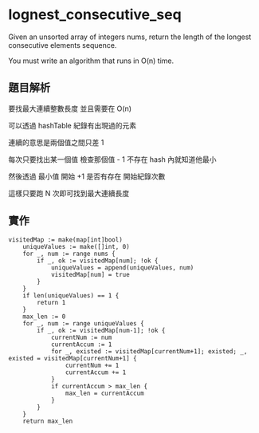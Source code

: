 # lognest_consecutive_seq

Given an unsorted array of integers nums, return the length of the longest consecutive elements sequence.

You must write an algorithm that runs in O(n) time.

## 題目解析

要找最大連續整數長度 並且需要在 O(n)

可以透過 hashTable 紀錄有出現過的元素

連續的意思是兩個值之間只差 1

每次只要找出某一個值 檢查那個值 - 1 不存在 hash 內就知道他最小

然後透過 最小值 開始 +1 是否有存在 開始紀錄次數

這樣只要跑 N 次即可找到最大連續長度

## 實作

```golang
visitedMap := make(map[int]bool)
	uniqueValues := make([]int, 0)
	for _, num := range nums {
		if _, ok := visitedMap[num]; !ok {
			uniqueValues = append(uniqueValues, num)
			visitedMap[num] = true
		}
	}
	if len(uniqueValues) == 1 {
		return 1
	}
	max_len := 0
	for _, num := range uniqueValues {
		if _, ok := visitedMap[num-1]; !ok {
			currentNum := num
			currentAccum := 1
			for _, existed := visitedMap[currentNum+1]; existed; _, existed = visitedMap[currentNum+1] {
				currentNum += 1
				currentAccum += 1
			}
			if currentAccum > max_len {
				max_len = currentAccum
			}
		}
	}
	return max_len
```